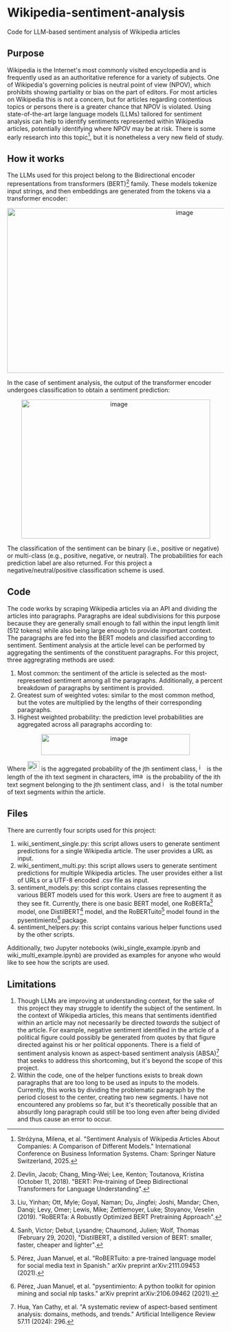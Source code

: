 # Wikipedia-sentiment-analysis
Code for LLM-based sentiment analysis of Wikipedia articles

## Purpose
Wikipedia is the Internet's most commonly visited encyclopedia and is frequently used as an authoritative reference for a variety of subjects. One of Wikipedia's governing policies is neutral point of view (NPOV), which prohibits showing partiality or bias on the part of editors. For most articles on Wikipedia this is not a concern, but for articles regarding contentious topics or persons there is a greater chance that NPOV is violated. Using state-of-the-art large language models (LLMs) tailored for sentiment analysis can help to identify sentiments represented within Wikipedia articles, potentially identifying where NPOV may be at risk. There is some early research into this topic[^1], but it is nonetheless a very new field of study.

## How it works
The LLMs used for this project belong to the Bidirectional encoder representations from transformers (BERT)[^2] family. These models tokenize input strings, and then embeddings are generated from the tokens via a transformer encoder:

<p align="center">
<img width="809" height="383" alt="image" src="https://github.com/user-attachments/assets/9db027a3-7604-4ebe-85cb-9921c3bd2f23" />
</p>

In the case of sentiment analysis, the output of the transformer encoder undergoes classification to obtain a sentiment prediction:

<p align="center">
<img width="439" height="323" alt="image" src="https://github.com/user-attachments/assets/b7e07b04-a2c6-4298-bbee-844270903d4c" />
</p>

The classification of the sentiment can be binary (i.e., positive or negative) or multi-class (e.g., positive, negative, or neutral). The probabilities for each prediction label are also returned. For this project a negative/neutral/positive classification scheme is used. 

## Code
The code works by scraping Wikipedia articles via an API and dividing the articles into paragraphs. Paragraphs are ideal subdivisions for this purpose because they are generally small enough to fall within the input length limit (512 tokens) while also being large enough to provide important context. The paragraphs are fed into the BERT models and classified according to sentiment. Sentiment analysis at the article level can be performed by aggregating the sentiments of the constituent paragraphs. For this project, three aggregrating methods are used:

1. Most common: the sentiment of the article is selected as the most-represented sentiment among all the paragraphs. Additionally, a percent breakdown of paragraphs by sentiment is provided.
2. Greatest sum of weighted votes: similar to the most common method, but the votes are multiplied by the lengths of their corresponding paragraphs.
3. Highest weighted probability: the prediction level probabilities are aggregated across all paragraphs according to:
<p align="center">
<img width="346" height="49" alt="image" src="https://github.com/user-attachments/assets/b7f2472c-828b-4730-9396-648c1f696b8b" />
</p>

Where <img width="28" height="23" alt="image" src="https://github.com/user-attachments/assets/b0f2e562-f184-45d1-87fe-dc8c64e2efee" /> is the aggregated probability of the jth sentiment class, <img width="14" height="17" alt="image" src="https://github.com/user-attachments/assets/f928cbfd-150e-4351-9940-41539e99ad4e" /> is the length of the ith text segment in characters, <img width="28" height="16" alt="image" src="https://github.com/user-attachments/assets/8c37f7fc-a872-4cff-8fa5-a35b381d2c3d" /> is the probability of the ith text segment belonging to the jth sentiment class, and <img width="13" height="15" alt="image" src="https://github.com/user-attachments/assets/a1e4b1e1-e6d5-4917-8717-dbe8a7114cdc" /> is the total number of text segments within the article.

## Files
There are currently four scripts used for this project:

1. wiki_sentiment_single.py: this script allows users to generate sentiment predictions for a single Wikipedia article. The user provides a URL as input.
2. wiki_sentiment_multi.py: this script allows users to generate sentiment predictions for multiple Wikipedia articles. The user provides either a list of URLs or a UTF-8 encoded .csv file as input.
3. sentiment_models.py: this script contains classes representing the various BERT models used for this work. Users are free to augment it as they see fit. Currently, there is one basic BERT model, one RoBERTa[^3] model, one DistilBERT[^4] model, and the RoBERTuito[^5] model found in the pysentimiento[^6] package.
4. sentiment_helpers.py: this script contains various helper functions used by the other scripts.

Additionally, two Jupyter notebooks (wiki_single_example.ipynb and wiki_multi_example.ipynb) are provided as examples for anyone who would like to see how the scripts are used.

## Limitations
1. Though LLMs are improving at understanding context, for the sake of this project they may struggle to identify the subject of the sentiment. In the context of Wikipedia articles, this means that sentiments identified within an article may not necessarily be directed *towards* the subject of the article. For example, negative sentiment identified in the article of a political figure could possibly be generated from quotes by that figure directed against his or her political opponents. There is a field of sentiment analysis known as aspect-based sentiment analysis (ABSA)[^7] that seeks to address this shortcoming, but it's beyond the scope of this project.
2. Within the code, one of the helper functions exists to break down paragraphs that are too long to be used as inputs to the models. Currently, this works by dividing the problematic paragraph by the period closest to the center, creating two new segments. I have not encountered any problems so far, but it's theoretically possible that an absurdly long paragraph could still be too long even after being divided and thus cause an error to occur.

[^1]:Stróżyna, Milena, et al. "Sentiment Analysis of Wikipedia Articles About Companies: A Comparison of Different Models." International Conference on Business Information Systems. Cham: Springer Nature Switzerland, 2025.
[^2]:Devlin, Jacob; Chang, Ming-Wei; Lee, Kenton; Toutanova, Kristina (October 11, 2018). "BERT: Pre-training of Deep Bidirectional Transformers for Language Understanding".
[^3]:Liu, Yinhan; Ott, Myle; Goyal, Naman; Du, Jingfei; Joshi, Mandar; Chen, Danqi; Levy, Omer; Lewis, Mike; Zettlemoyer, Luke; Stoyanov, Veselin (2019). "RoBERTa: A Robustly Optimized BERT Pretraining Approach".
[^4]:Sanh, Victor; Debut, Lysandre; Chaumond, Julien; Wolf, Thomas (February 29, 2020), "DistilBERT, a distilled version of BERT: smaller, faster, cheaper and lighter".
[^5]:Pérez, Juan Manuel, et al. "RoBERTuito: a pre-trained language model for social media text in Spanish." arXiv preprint arXiv:2111.09453 (2021).
[^6]:Pérez, Juan Manuel, et al. "pysentimiento: A python toolkit for opinion mining and social nlp tasks." arXiv preprint arXiv:2106.09462 (2021).
[^7]:Hua, Yan Cathy, et al. "A systematic review of aspect-based sentiment analysis: domains, methods, and trends." Artificial Intelligence Review 57.11 (2024): 296.

